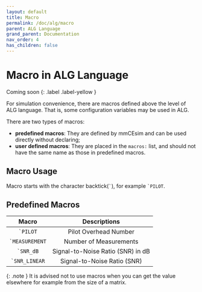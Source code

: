 ```yaml
---
layout: default
title: Macro
permalink: /doc/alg/macro
parent: ALG Language
grand_parent: Documentation
nav_order: 4
has_children: false
---
```


# Macro in ALG Language

Coming soon
{: .label .label-yellow }

For simulation convenience,
there are macros defined above the level of ALG language.
That is, some configuration variables may be used in ALG.

There are two types of macros:
- **predefined macros**: They are defined by mmCEsim and can be used
  directly without declaring;
- **user defined macros**: They are placed in the `macros:` list,
  and should not have the same name as those in predefined macros.

## Macro Usage
Macro starts with the character backtick(`` ` ``),
for example `` `PILOT ``.

## Predefined Macros

| Macro | Descriptions |
| :-: | :-: |
| `` `PILOT `` | Pilot Overhead Number |
| `` `MEASUREMENT `` | Number of Measurements |
| `` `SNR_dB `` | Signal-to-Noise Ratio (SNR) in dB |
| `` `SNR_LINEAR `` | Signal-to-Noise Ratio (SNR) |

{: .note }
It is advised not to use macros when you can get the value elsewhere
for example from the size of a matrix.
